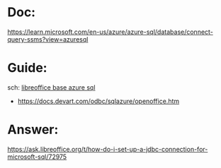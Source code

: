 # Doc:
https://learn.microsoft.com/en-us/azure/azure-sql/database/connect-query-ssms?view=azuresql

# Guide:
sch: [libreoffice base azure sql](https://www.google.com/search?q=libreoffice+base+azure+sql)
- https://docs.devart.com/odbc/sqlazure/openoffice.htm

# Answer:
https://ask.libreoffice.org/t/how-do-i-set-up-a-jdbc-connection-for-microsoft-sql/72975